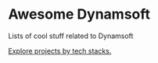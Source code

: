 # Awesome Dynamsoft

Lists of cool stuff related to Dynamsoft 

[Explore projects by tech stacks.](tech-stacks/index.md)

